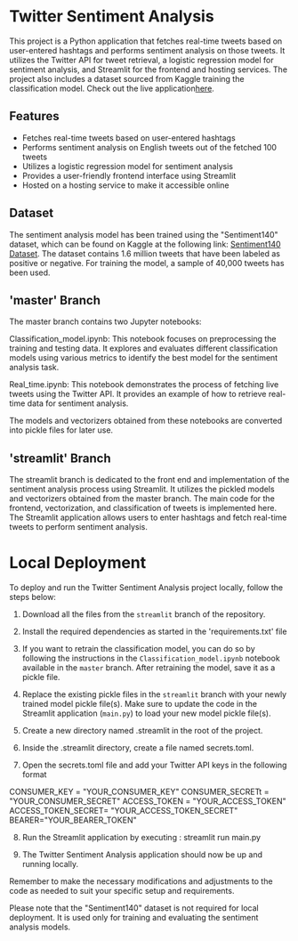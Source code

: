 # Twitter Sentiment Analysis

This project is a Python application that fetches real-time tweets based on user-entered hashtags and performs sentiment analysis on those tweets. It utilizes the Twitter API for tweet retrieval, a logistic regression model for sentiment analysis, and Streamlit for the frontend and hosting services. The project also includes a dataset sourced from Kaggle  training the classification model. Check out the live application[here](https://par-t-twitter-sentiment-analysis-main-streamlit-dbxpo2.streamlit.app/).

## Features

- Fetches real-time tweets based on user-entered hashtags
- Performs sentiment analysis on English tweets out of the fetched 100 tweets
- Utilizes a logistic regression model for sentiment analysis
- Provides a user-friendly frontend interface using Streamlit
- Hosted on a hosting service to make it accessible online

## Dataset

The sentiment analysis model has been trained using the "Sentiment140" dataset, which can be found on Kaggle at the following link: [Sentiment140 Dataset](https://www.kaggle.com/datasets/kazanova/sentiment140). The dataset contains 1.6 million tweets that have been labeled as positive or negative. For training the model, a sample of 40,000 tweets has been used.


## 'master' Branch
The master branch contains two Jupyter notebooks:

Classification_model.ipynb: This notebook focuses on preprocessing the training and testing data. It explores and evaluates different classification models using various metrics to identify the best model for the sentiment analysis task.

Real_time.ipynb: This notebook demonstrates the process of fetching live tweets using the Twitter API. It provides an example of how to retrieve real-time data for sentiment analysis.

The models and vectorizers obtained from these notebooks are converted into pickle files for later use.

## 'streamlit' Branch

The streamlit branch is dedicated to the front end and implementation of the sentiment analysis process using Streamlit. It utilizes the pickled models and vectorizers obtained from the master branch. The main code for the frontend, vectorization, and classification of tweets is implemented here. The Streamlit application allows users to enter hashtags and fetch real-time tweets to perform sentiment analysis.

# Local Deployment

To deploy and run the Twitter Sentiment Analysis project locally, follow the steps below:

1. Download all the files from the `streamlit` branch of the repository.

2. Install the required dependencies as started in the 'requirements.txt' file

3. If you want to retrain the classification model, you can do so by following the instructions in the `Classification_model.ipynb` notebook available in the `master` branch. After retraining the model, save it as a pickle file.

4. Replace the existing pickle files in the `streamlit` branch with your newly trained model pickle file(s). Make sure to update the code in the Streamlit application (`main.py`) to load your new model pickle file(s).

5. Create a new directory named .streamlit in the root of the project.

6. Inside the .streamlit directory, create a file named secrets.toml.

7. Open the secrets.toml file and add your Twitter API keys in the following format

CONSUMER\_KEY = "YOUR\_CONSUMER\_KEY"
CONSUMER\_SECRETt = "YOUR\_CONSUMER\_SECRET"
ACCESS\_TOKEN = "YOUR\_ACCESS\_TOKEN"
ACCESS\_TOKEN\_SECRET= "YOUR\_ACCESS\_TOKEN\_SECRET"
BEARER="YOUR\_BEARER\_TOKEN"

8. Run the Streamlit application by executing : streamlit run main.py

9. The Twitter Sentiment Analysis application should now be up and running locally.

Remember to make the necessary modifications and adjustments to the code as needed to suit your specific setup and requirements.

Please note that the "Sentiment140" dataset is not required for local deployment. It is used only for training and evaluating the sentiment analysis models.